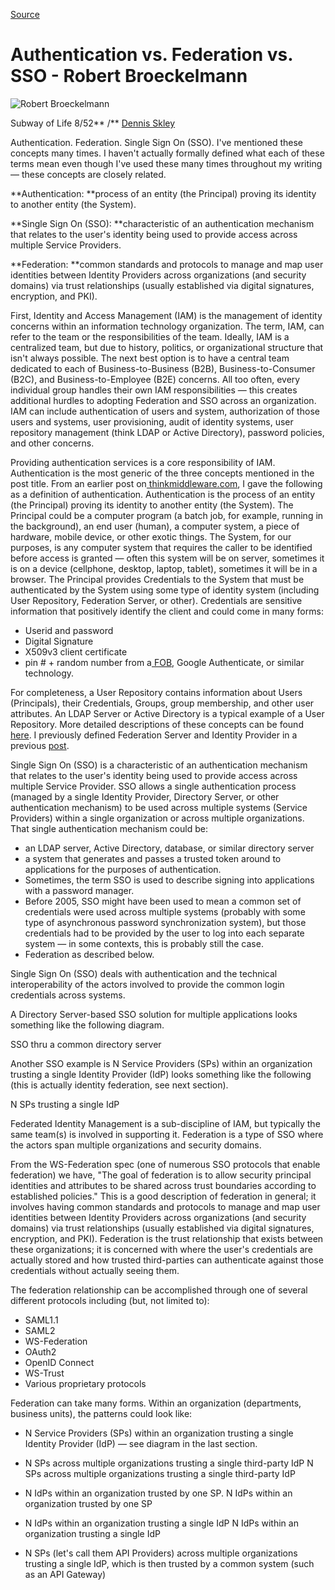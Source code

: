 
[Source](https://medium.com/@robert.broeckelmann/authentication-vs-federation-vs-sso-9586b06b1380 "Permalink to Authentication vs. Federation vs. SSO - Robert Broeckelmann")

# Authentication vs. Federation vs. SSO - Robert Broeckelmann

![Robert Broeckelmann][1]

Subway of Life 8/52** /** [Dennis Skley][2]

Authentication. Federation. Single Sign On (SSO). I've mentioned these concepts many times. I haven't actually formally defined what each of these terms mean even though I've used these many times throughout my writing — these concepts are closely related.

**Authentication: **process of an entity (the Principal) proving its identity to another entity (the System).

**Single Sign On (SSO): **characteristic of an authentication mechanism that relates to the user's identity being used to provide access across multiple Service Providers.

**Federation: **common standards and protocols to manage and map user identities between Identity Providers across organizations (and security domains) via trust relationships (usually established via digital signatures, encryption, and PKI).

First, Identity and Access Management (IAM) is the management of identity concerns within an information technology organization. The term, IAM, can refer to the team or the responsibilities of the team. Ideally, IAM is a centralized team, but due to history, politics, or organizational structure that isn't always possible. The next best option is to have a central team dedicated to each of Business-to-Business (B2B), Business-to-Consumer (B2C), and Business-to-Employee (B2E) concerns. All too often, every individual group handles their own IAM responsibilities — this creates additional hurdles to adopting Federation and SSO across an organization. IAM can include authentication of users and system, authorization of those users and systems, user provisioning, audit of identity systems, user repository management (think LDAP or Active Directory), password policies, and other concerns.

Providing authentication services is a core responsibility of IAM. Authentication is the most generic of the three concepts mentioned in the post title. From an earlier post on[ thinkmiddleware.com][3], I gave the following as a definition of authentication. Authentication is the process of an entity (the Principal) proving its identity to another entity (the System). The Principal could be a computer program (a batch job, for example, running in the background), an end user (human), a computer system, a piece of hardware, mobile device, or other exotic things. The System, for our purposes, is any computer system that requires the caller to be identified before access is granted — often this system will be on server, sometimes it is on a device (cellphone, desktop, laptop, tablet), sometimes it will be in a browser. The Principal provides Credentials to the System that must be authenticated by the System using some type of identity system (including User Repository, Federation Server, or other). Credentials are sensitive information that positively identify the client and could come in many forms:

* Userid and password
* Digital Signature
* X509v3 client certificate
* pin # + random number from a[ FOB][4], Google Authenticate, or similar technology.

For completeness, a User Repository contains information about Users (Principals), their Credentials, Groups, group membership, and other user attributes. An LDAP Server or Active Directory is a typical example of a User Repository. More detailed descriptions of these concepts can be found[ here][5]. I previously defined Federation Server and Identity Provider in a previous [post][6].

Single Sign On (SSO) is a characteristic of an authentication mechanism that relates to the user's identity being used to provide access across multiple Service Provider. SSO allows a single authentication process (managed by a single Identity Provider, Directory Server, or other authentication mechanism) to be used across multiple systems (Service Providers) within a single organization or across multiple organizations. That single authentication mechanism could be:

* an LDAP server, Active Directory, database, or similar directory server
* a system that generates and passes a trusted token around to applications for the purposes of authentication.
* Sometimes, the term SSO is used to describe signing into applications with a password manager.
* Before 2005, SSO might have been used to mean a common set of credentials were used across multiple systems (probably with some type of asynchronous password synchronization system), but those credentials had to be provided by the user to log into each separate system — in some contexts, this is probably still the case.
* Federation as described below.

Single Sign On (SSO) deals with authentication and the technical interoperability of the actors involved to provide the common login credentials across systems.

A Directory Server-based SSO solution for multiple applications looks something like the following diagram.

SSO thru a common directory server

Another SSO example is N Service Providers (SPs) within an organization trusting a single Identity Provider (IdP) looks something like the following (this is actually identity federation, see next section).

N SPs trusting a single IdP

Federated Identity Management is a sub-discipline of IAM, but typically the same team(s) is involved in supporting it. Federation is a type of SSO where the actors span multiple organizations and security domains.

From the WS-Federation spec (one of numerous SSO protocols that enable federation) we have, "The goal of federation is to allow security principal identities and attributes to be shared across trust boundaries according to established policies." This is a good description of federation in general; it involves having common standards and protocols to manage and map user identities between Identity Providers across organizations (and security domains) via trust relationships (usually established via digital signatures, encryption, and PKI). Federation is the trust relationship that exists between these organizations; it is concerned with where the user's credentials are actually stored and how trusted third-parties can authenticate against those credentials without actually seeing them.

The federation relationship can be accomplished through one of several different protocols including (but, not limited to):

* SAML1.1
* SAML2
* WS-Federation
* OAuth2
* OpenID Connect
* WS-Trust
* Various proprietary protocols

Federation can take many forms. Within an organization (departments, business units), the patterns could look like:

* N Service Providers (SPs) within an organization trusting a single Identity Provider (IdP) — see diagram in the last section.
* N SPs across multiple organizations trusting a single third-party IdP
N SPs across multiple organizations trusting a single third-party IdP

* N IdPs within an organization trusted by one SP.
N IdPs within an organization trusted by one SP

* N IdPs within an organization trusting a single IdP
N IdPs within an organization trusting a single IdP

* N SPs (let's call them API Providers) across multiple organizations trusting a single IdP, which is then trusted by a common system (such as an API Gateway)

[1]: https://miro.medium.com/fit/c/96/96/1*yXVvmCCxXnGwQvFzw6q2bw.jpeg
[2]: https://www.flickr.com/photos/dskley/
[3]: http://thinkmiddleware.com/blog01
[4]: http://searchsecurity.techtarget.com/definition/key-fob
[5]: http://thinkmiddleware.com/blog01/2009/06/14/using-openldap-as-a-user-repository-with-jboss-43x/
[6]: https://medium.com/%40robert.broeckelmann/keeping-your-apis-secure-for-multiple-user-types-d5c627793c4c

  
